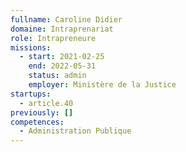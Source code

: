 ```yaml
---
fullname: Caroline Didier
domaine: Intraprenariat
role: Intrapreneure
missions:
  - start: 2021-02-25
    end: 2022-05-31
    status: admin
    employer: Ministère de la Justice
startups:
  - article.40
previously: []
competences:
  - Administration Publique
---
```

